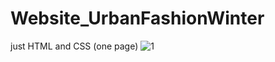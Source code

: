 # Website_UrbanFashionWinter
just HTML and CSS (one page)
![1](https://user-images.githubusercontent.com/54738389/123060160-baeb7580-d41f-11eb-82ed-a24359e0494d.jpg)
